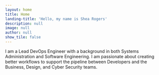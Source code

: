 ```yaml
---
layout: home
title: Home
landing-title: 'Hello, my name is Shea Rogers'
description: null
image: null
author: null
show_tile: false
---
```


I am a Lead DevOps Engineer with a background in both Systems Administration and Software Engineering. I am passionate about creating better workflows to support the pipeline between Developers and the Business, Design, and Cyber Security teams.
